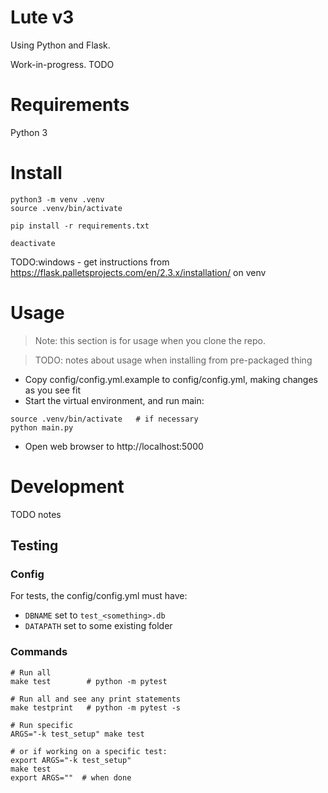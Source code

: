 # Lute v3

Using Python and Flask.

Work-in-progress.  TODO


# Requirements

Python 3

# Install

```
python3 -m venv .venv
source .venv/bin/activate

pip install -r requirements.txt

deactivate
```

TODO:windows - get instructions from https://flask.palletsprojects.com/en/2.3.x/installation/ on venv


# Usage

> Note: this section is for usage when you clone the repo.

> TODO: notes about usage when installing from pre-packaged thing

* Copy config/config.yml.example to config/config.yml, making changes as you see fit
* Start the virtual environment, and run main:

```
source .venv/bin/activate   # if necessary
python main.py
```

* Open web browser to http://localhost:5000

# Development

TODO notes

## Testing

### Config

For tests, the config/config.yml must have:

* `DBNAME` set to `test_<something>.db`
* `DATAPATH` set to some existing folder

### Commands

```
# Run all
make test        # python -m pytest

# Run all and see any print statements
make testprint   # python -m pytest -s

# Run specific
ARGS="-k test_setup" make test

# or if working on a specific test:
export ARGS="-k test_setup"
make test
export ARGS=""  # when done
```
